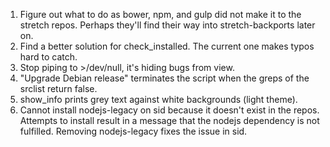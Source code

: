 1. Figure out what to do as bower, npm, and gulp did not make it to the stretch
   repos. Perhaps they'll find their way into stretch-backports later on.
2. Find a better solution for check\_installed. The current one makes typos
   hard to catch.
3. Stop piping to \>/dev/null, it's hiding bugs from view.
4. "Upgrade Debian release" terminates the script when the greps of the srclist
   return false.
5. show\_info prints grey text against white backgrounds (light theme).
6. Cannot install nodejs-legacy on sid because it doesn't exist in the repos.
   Attempts to install result in a message that the nodejs dependency is not
   fulfilled. Removing nodejs-legacy fixes the issue in sid.

